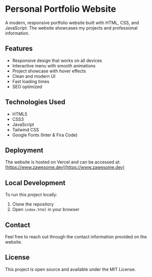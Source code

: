 # Personal Portfolio Website

A modern, responsive portfolio website built with HTML, CSS, and JavaScript. The website showcases my projects and professional information.

## Features

- Responsive design that works on all devices
- Interactive menu with smooth animations
- Project showcase with hover effects
- Clean and modern UI
- Fast loading times
- SEO optimized

## Technologies Used

- HTML5
- CSS3
- JavaScript
- Tailwind CSS
- Google Fonts (Inter & Fira Code)

## Deployment

The website is hosted on Vercel and can be accessed at:
[https://www.zawesome.dev](https://www.zawesome.dev)

## Local Development

To run this project locally:

1. Clone the repository
2. Open `index.html` in your browser

## Contact

Feel free to reach out through the contact information provided on the website.

## License

This project is open source and available under the MIT License. 